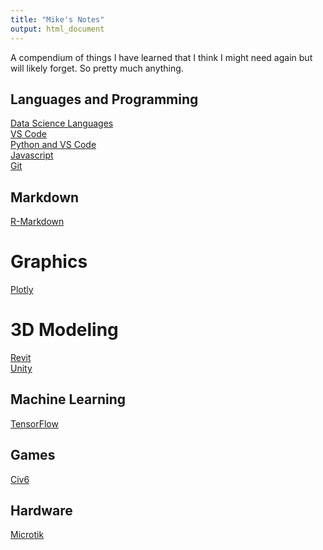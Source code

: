 ```yaml
---
title: "Mike's Notes"
output: html_document
---
```


A compendium of things I have learned that I think I might need again but will likely forget. So pretty much anything.


## Languages and Programming
[Data Science Languages](https://mikewise2718.github.io/markdowndocs/languagecheetsheet/LanguageTable)<br>
[VS Code](https://mikewise2718.github.io/markdowndocs/vscode/vscode-notes)<br>
[Python and VS Code](https://mikewise2718.github.io/markdowndocs/pythononvscode/pythononvscode-notes)<br>
[Javascript](https://mikewise2718.github.io/markdowndocs/javascript/javascript-notes)<br>
[Git](https://mikewise2718.github.io/markdowndocs/git/git-notes)<br>

## Markdown
[R-Markdown](https://mikewise2718.github.io/markdowndocs/rmarkdown/rmarkdown-notes)<br>

# Graphics
[Plotly](https://mikewise2718.github.io/markdowndocs/plotly/plotly-notes)<br>

# 3D Modeling
[Revit](https://mikewise2718.github.io/markdowndocs/revit/revit-notes)<br>
[Unity](https://mikewise2718.github.io/markdowndocs/unity/unity-notes)<br>

## Machine Learning
[TensorFlow](https://mikewise2718.github.io/markdowndocs/tensorflow/tensorflow-notes)<br>

## Games
[Civ6](https://mikewise2718.github.io/markdowndocs/civ6/civ6-notes)<br>

## Hardware
[Microtik](https://mikewise2718.github.io/markdowndocs/mikrotik/mikrotik-notes)<br>


